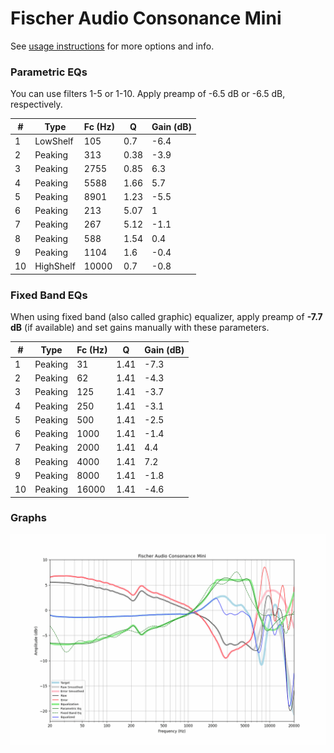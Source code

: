# Fischer Audio Consonance Mini
See [usage instructions](https://github.com/jaakkopasanen/AutoEq#usage) for more options and info.

### Parametric EQs
You can use filters 1-5 or 1-10. Apply preamp of -6.5 dB or -6.5 dB, respectively.

|   # | Type      |   Fc (Hz) |    Q |   Gain (dB) |
|-----|-----------|-----------|------|-------------|
|   1 | LowShelf  |       105 | 0.7  |        -6.4 |
|   2 | Peaking   |       313 | 0.38 |        -3.9 |
|   3 | Peaking   |      2755 | 0.85 |         6.3 |
|   4 | Peaking   |      5588 | 1.66 |         5.7 |
|   5 | Peaking   |      8901 | 1.23 |        -5.5 |
|   6 | Peaking   |       213 | 5.07 |         1   |
|   7 | Peaking   |       267 | 5.12 |        -1.1 |
|   8 | Peaking   |       588 | 1.54 |         0.4 |
|   9 | Peaking   |      1104 | 1.6  |        -0.4 |
|  10 | HighShelf |     10000 | 0.7  |        -0.8 |

### Fixed Band EQs
When using fixed band (also called graphic) equalizer, apply preamp of **-7.7 dB** (if available) and set gains manually with these parameters.

|   # | Type    |   Fc (Hz) |    Q |   Gain (dB) |
|-----|---------|-----------|------|-------------|
|   1 | Peaking |        31 | 1.41 |        -7.3 |
|   2 | Peaking |        62 | 1.41 |        -4.3 |
|   3 | Peaking |       125 | 1.41 |        -3.7 |
|   4 | Peaking |       250 | 1.41 |        -3.1 |
|   5 | Peaking |       500 | 1.41 |        -2.5 |
|   6 | Peaking |      1000 | 1.41 |        -1.4 |
|   7 | Peaking |      2000 | 1.41 |         4.4 |
|   8 | Peaking |      4000 | 1.41 |         7.2 |
|   9 | Peaking |      8000 | 1.41 |        -1.8 |
|  10 | Peaking |     16000 | 1.41 |        -4.6 |

### Graphs
![](./Fischer%20Audio%20Consonance%20Mini.png)
